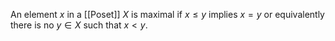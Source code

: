 An element $x$ in a [[Poset]] $X$ is maximal if $x\leq y$ implies $x=y$ or equivalently there is no $y\in X$ such that $x<y$.
